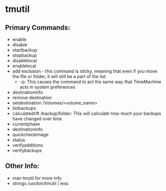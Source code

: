 # tmutil

## Primary Commands:

- enable
- disable
- startbackup
- stopbackup
- disablelocal
- enablelocal
- add exclusion - this command is sticky, meaning that even if you move the file or folder, it will still be a part of the list.
    - -p: This causes the command to act the same way that TimeMachine acts in system preferences
- destinationinfo
- remove destination
- setdestination /Volumes/<volume_name>
- listbackups
- calculatedrift /backup/folder: This will calculate how much your backups have changed over time
- currentphase
- destinationinfo
- quickcheckimage
- status
- verifyadditions
- verifybackups

## Other Info:

- man tmutil for more info
- strings /usr/bin/tmutil | less
